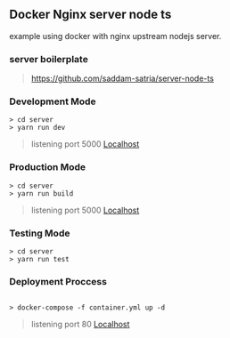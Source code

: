 ## Docker Nginx server node ts

<p>example using docker with nginx upstream nodejs server.</p>

### server boilerplate

> https://github.com/saddam-satria/server-node-ts

### Development Mode

```
> cd server
> yarn run dev

```

> listening port 5000 [Localhost](http://localhost:5000)

### Production Mode

```
> cd server
> yarn run build

```

> listening port 5000 [Localhost](http://localhost:5000)

### Testing Mode

```
> cd server
> yarn run test

```

### Deployment Proccess

```

> docker-compose -f container.yml up -d

```

> listening port 80 [Localhost](http://localhost)
